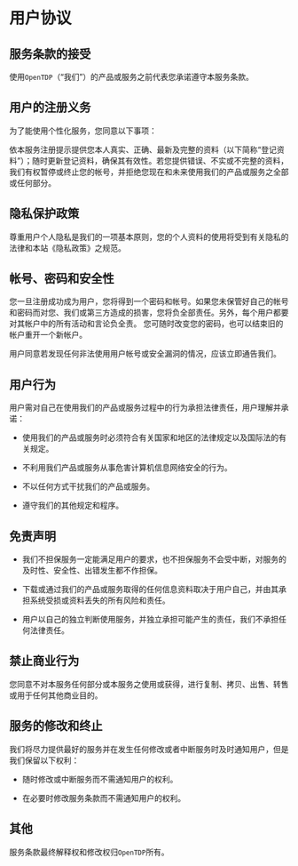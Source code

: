 # 用户协议

[//]: #author (若海)
[//]: #time (2023-06-15 12:00:00)
[//]: #tags (协议,规则)
[//]: #thumb (https://www.rehiy.com/usr/uploads/thumb/1.jpg)

## 服务条款的接受

使用`OpenTDP`（“我们”）的产品或服务之前代表您承诺遵守本服务条款。

## 用户的注册义务

为了能使用个性化服务，您同意以下事项：

依本服务注册提示提供您本人真实、正确、最新及完整的资料（以下简称“登记资料”）；随时更新登记资料，确保其有效性。若您提供错误、不实或不完整的资料，我们有权暂停或终止您的帐号，并拒绝您现在和未来使用我们的产品或服务之全部或任何部分。

## 隐私保护政策

尊重用户个人隐私是我们的一项基本原则，您的个人资料的使用将受到有关隐私的法律和本站《隐私政策》之规范。

## 帐号、密码和安全性

您一旦注册成功成为用户，您将得到一个密码和帐号。如果您未保管好自己的帐号和密码而对您、我们或第三方造成的损害，您将负全部责任。另外，每个用户都要对其帐户中的所有活动和言论负全责。
您可随时改变您的密码，也可以结束旧的帐户重开一个新帐户。

用户同意若发现任何非法使用用户帐号或安全漏洞的情况，应该立即通告我们。

## 用户行为

用户需对自己在使用我们的产品或服务过程中的行为承担法律责任，用户理解并承诺：

- 使用我们的产品或服务时必须符合有关国家和地区的法律规定以及国际法的有关规定。

- 不利用我们产品或服务从事危害计算机信息网络安全的行为。

- 不以任何方式干扰我们的产品或服务。

- 遵守我们的其他规定和程序。

## 免责声明

- 我们不担保服务一定能满足用户的要求，也不担保服务不会受中断，对服务的及时性、安全性、出错发生都不作担保。

- 下载或通过我们的产品或服务取得的任何信息资料取决于用户自己，并由其承担系统受损或资料丢失的所有风险和责任。

- 用户以自己的独立判断使用服务，并独立承担可能产生的责任，我们不承担任何法律责任。

## 禁止商业行为

您同意不对本服务任何部分或本服务之使用或获得，进行复制、拷贝、出售、转售或用于任何其他商业目的。

## 服务的修改和终止

我们将尽力提供最好的服务并在发生任何修改或者中断服务时及时通知用户，但是我们保留以下权利：

- 随时修改或中断服务而不需通知用户的权利。

- 在必要时修改服务条款而不需通知用户的权利。

## 其他

服务条款最终解释权和修改权归`OpenTDP`所有。
